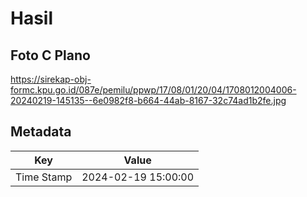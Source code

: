 # Hasil

## Foto C Plano

https://sirekap-obj-formc.kpu.go.id/087e/pemilu/ppwp/17/08/01/20/04/1708012004006-20240219-145135--6e0982f8-b664-44ab-8167-32c74ad1b2fe.jpg


## Metadata

| Key        | Value               |
| ---------- | ------------------- |
| Time Stamp | 2024-02-19 15:00:00 |



